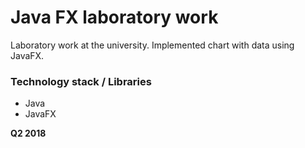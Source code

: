 # Java FX laboratory work

Laboratory work at the university. 
Implemented chart with data using JavaFX.  

### Technology stack / Libraries
  - Java
  - JavaFX

**Q2 2018**
